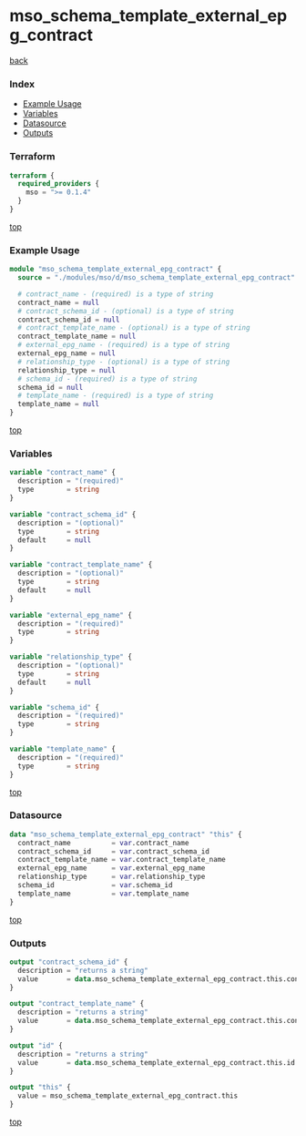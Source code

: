 # mso_schema_template_external_epg_contract

[back](../mso.md)

### Index

- [Example Usage](#example-usage)
- [Variables](#variables)
- [Datasource](#datasource)
- [Outputs](#outputs)

### Terraform

```terraform
terraform {
  required_providers {
    mso = ">= 0.1.4"
  }
}
```

[top](#index)

### Example Usage

```terraform
module "mso_schema_template_external_epg_contract" {
  source = "./modules/mso/d/mso_schema_template_external_epg_contract"

  # contract_name - (required) is a type of string
  contract_name = null
  # contract_schema_id - (optional) is a type of string
  contract_schema_id = null
  # contract_template_name - (optional) is a type of string
  contract_template_name = null
  # external_epg_name - (required) is a type of string
  external_epg_name = null
  # relationship_type - (optional) is a type of string
  relationship_type = null
  # schema_id - (required) is a type of string
  schema_id = null
  # template_name - (required) is a type of string
  template_name = null
}
```

[top](#index)

### Variables

```terraform
variable "contract_name" {
  description = "(required)"
  type        = string
}

variable "contract_schema_id" {
  description = "(optional)"
  type        = string
  default     = null
}

variable "contract_template_name" {
  description = "(optional)"
  type        = string
  default     = null
}

variable "external_epg_name" {
  description = "(required)"
  type        = string
}

variable "relationship_type" {
  description = "(optional)"
  type        = string
  default     = null
}

variable "schema_id" {
  description = "(required)"
  type        = string
}

variable "template_name" {
  description = "(required)"
  type        = string
}
```

[top](#index)

### Datasource

```terraform
data "mso_schema_template_external_epg_contract" "this" {
  contract_name          = var.contract_name
  contract_schema_id     = var.contract_schema_id
  contract_template_name = var.contract_template_name
  external_epg_name      = var.external_epg_name
  relationship_type      = var.relationship_type
  schema_id              = var.schema_id
  template_name          = var.template_name
}
```

[top](#index)

### Outputs

```terraform
output "contract_schema_id" {
  description = "returns a string"
  value       = data.mso_schema_template_external_epg_contract.this.contract_schema_id
}

output "contract_template_name" {
  description = "returns a string"
  value       = data.mso_schema_template_external_epg_contract.this.contract_template_name
}

output "id" {
  description = "returns a string"
  value       = data.mso_schema_template_external_epg_contract.this.id
}

output "this" {
  value = mso_schema_template_external_epg_contract.this
}
```

[top](#index)